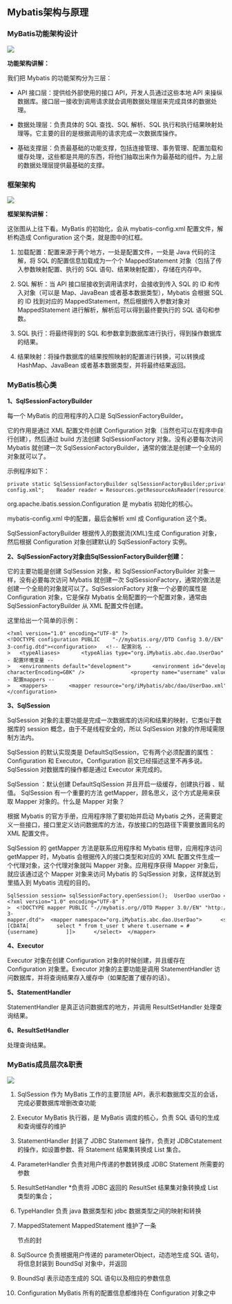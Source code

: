 ## Mybatis架构与原理


### MyBatis功能架构设计

![](https://mmbiz.qpic.cn/mmbiz/eQPyBffYbueR2DuLeqaeaJE6qIDcYN5TOuFfBibjs1JNBnPQbLiaz3V9hsgEaaYvcV2mjhZVTWJSDFBhHvKZ9wFw/640?wx_fmt=other&tp=webp&wxfrom=5&wx_lazy=1&wx_co=1)

**功能架构讲解：**

我们把 Mybatis 的功能架构分为三层：

*   API 接口层：提供给外部使用的接口 API，开发人员通过这些本地 API 来操纵数据库。接口层一接收到调用请求就会调用数据处理层来完成具体的数据处理。

*   数据处理层：负责具体的 SQL 查找、SQL 解析、SQL 执行和执行结果映射处理等。它主要的目的是根据调用的请求完成一次数据库操作。

*   基础支撑层：负责最基础的功能支撑，包括连接管理、事务管理、配置加载和缓存处理，这些都是共用的东西，将他们抽取出来作为最基础的组件。为上层的数据处理层提供最基础的支撑。

### 框架架构

![](https://mmbiz.qpic.cn/mmbiz/eQPyBffYbueR2DuLeqaeaJE6qIDcYN5TcsAp6rKT4zsiadrvrPX2Micu4SNXZEw26uZUoSe2G1eaV20Q1XSTvMXg/640?wx_fmt=other&tp=webp&wxfrom=5&wx_lazy=1&wx_co=1)

**框架架构讲解：**

这张图从上往下看。MyBatis 的初始化，会从 mybatis-config.xml 配置文件，解析构造成 Configuration 这个类，就是图中的红框。

1.  加载配置：配置来源于两个地方，一处是配置文件，一处是 Java 代码的注解，将 SQL 的配置信息加载成为一个个 MappedStatement 对象（包括了传入参数映射配置、执行的 SQL 语句、结果映射配置），存储在内存中。

2.  SQL 解析：当 API 接口层接收到调用请求时，会接收到传入 SQL 的 ID 和传入对象（可以是 Map、JavaBean 或者基本数据类型），Mybatis 会根据 SQL 的 ID 找到对应的 MappedStatement，然后根据传入参数对象对 MappedStatement 进行解析，解析后可以得到最终要执行的 SQL 语句和参数。

3.  SQL 执行：将最终得到的 SQL 和参数拿到数据库进行执行，得到操作数据库的结果。

4.  结果映射：将操作数据库的结果按照映射的配置进行转换，可以转换成 HashMap、JavaBean 或者基本数据类型，并将最终结果返回。

### MyBatis核心类

**1、SqlSessionFactoryBuilder**

每一个 MyBatis 的应用程序的入口是 SqlSessionFactoryBuilder。

它的作用是通过 XML 配置文件创建 Configuration 对象（当然也可以在程序中自行创建），然后通过 build 方法创建 SqlSessionFactory 对象。没有必要每次访问 Mybatis 就创建一次 SqlSessionFactoryBuilder，通常的做法是创建一个全局的对象就可以了。

示例程序如下：

```
private static SqlSessionFactoryBuilder sqlSessionFactoryBuilder;private static SqlSessionFactory sqlSessionFactory;private static void init() throws IOException {    String resource = "mybatis-config.xml";    Reader reader = Resources.getResourceAsReader(resource);    sqlSessionFactoryBuilder = new SqlSessionFactoryBuilder();    sqlSessionFactory = sqlSessionFactoryBuilder.build(reader);}
```

org.apache.ibatis.session.Configuration 是 mybatis 初始化的核心。

mybatis-config.xml 中的配置，最后会解析 xml 成 Configuration 这个类。

SqlSessionFactoryBuilder 根据传入的数据流(XML)生成 Configuration 对象，然后根据 Configuration 对象创建默认的 SqlSessionFactory 实例。

**2、SqlSessionFactory对象由SqlSessionFactoryBuilder创建：**

它的主要功能是创建 SqlSession 对象，和 SqlSessionFactoryBuilder 对象一样，没有必要每次访问 Mybatis 就创建一次 SqlSessionFactory，通常的做法是创建一个全局的对象就可以了。SqlSessionFactory 对象一个必要的属性是 Configuration 对象，它是保存 Mybatis 全局配置的一个配置对象，通常由 SqlSessionFactoryBuilder 从 XML 配置文件创建。

这里给出一个简单的示例：

```
<?xml version="1.0" encoding="UTF-8" ?><!DOCTYPE configuration PUBLIC    "-//mybatis.org//DTD Config 3.0//EN"   "http://mybatis.org/dtd/mybatis-3-config.dtd"><configuration>   <!-- 配置别名 -->   <typeAliases>       <typeAlias type="org.iMybatis.abc.dao.UserDao" alias="UserDao" />       <typeAlias type="org.iMybatis.abc.dto.UserDto" alias="UserDto" />   </typeAliases>   <!-- 配置环境变量 -->   <environments default="development">       <environment id="development">           <transactionManager type="JDBC" />           <dataSource type="POOLED">               <property name="driver" value="com.mysql.jdbc.Driver" />               <property name="url" value="jdbc:mysql://127.0.0.1:3306/iMybatis?characterEncoding=GBK" />               <property name="username" value="iMybatis" />               <property name="password" value="iMybatis" />           </dataSource>       </environment>   </environments>   <!-- 配置mappers -->   <mappers>       <mapper resource="org/iMybatis/abc/dao/UserDao.xml" />   </mappers></configuration>
```

**3、SqlSession**

SqlSession 对象的主要功能是完成一次数据库的访问和结果的映射，它类似于数据库的 session 概念，由于不是线程安全的，所以 SqlSession 对象的作用域需限制方法内。

SqlSession 的默认实现类是 DefaultSqlSession，它有两个必须配置的属性：Configuration 和 Executor。Configuration 前文已经描述这里不再多说。SqlSession 对数据库的操作都是通过 Executor 来完成的。

SqlSession ：默认创建 DefaultSqlSession 并且开启一级缓存，创建执行器 、赋值。
SqlSession 有一个重要的方法 getMapper，顾名思义，这个方式是用来获取 Mapper 对象的。什么是 Mapper 对象？

根据 Mybatis 的官方手册，应用程序除了要初始并启动 Mybatis 之外，还需要定义一些接口，接口里定义访问数据库的方法，存放接口的包路径下需要放置同名的 XML 配置文件。

SqlSession 的 getMapper 方法是联系应用程序和 Mybatis 纽带，应用程序访问 getMapper 时，Mybatis 会根据传入的接口类型和对应的 XML 配置文件生成一个代理对象，这个代理对象就叫 Mapper 对象。应用程序获得 Mapper 对象后，就应该通过这个 Mapper 对象来访问 Mybatis 的 SqlSession 对象，这样就达到里插入到 Mybatis 流程的目的。

```
SqlSession session= sqlSessionFactory.openSession();  UserDao userDao = session.getMapper(UserDao.class);  UserDto user = new UserDto();  user.setUsername("iMybatis");  List<UserDto> users = userDao.queryUsers(user);  public interface UserDao {    public List<UserDto> queryUsers(UserDto user) throws Exception;}<?xml version="1.0" encoding="UTF-8" ?>  <!DOCTYPE mapper PUBLIC "-//mybatis.org//DTD Mapper 3.0//EN" "http://mybatis.org/dtd/mybatis-3-mapper.dtd">  <mapper namespace="org.iMybatis.abc.dao.UserDao">      <select id="queryUsers" parameterType="UserDto" resultType="UserDto"          useCache="false">          <![CDATA[         select * from t_user t where t.username = #{username}         ]]>      </select>  </mapper>
```

**4、Executor**

Executor 对象在创建 Configuration 对象的时候创建，并且缓存在 Configuration 对象里。Executor 对象的主要功能是调用 StatementHandler 访问数据库，并将查询结果存入缓存中（如果配置了缓存的话）。

**5、StatementHandler**

StatementHandler 是真正访问数据库的地方，并调用 ResultSetHandler 处理查询结果。

**6、ResultSetHandler**

处理查询结果。

### MyBatis成员层次&职责

![](https://mmbiz.qpic.cn/mmbiz/eQPyBffYbueR2DuLeqaeaJE6qIDcYN5TpvjaWCJsHGlrR1Ca74YxB2iasrEPibBpBLyBhJb4Omyod5P4ibCcNceqA/640?wx_fmt=other&tp=webp&wxfrom=5&wx_lazy=1&wx_co=1)

1.  SqlSession 作为 MyBatis 工作的主要顶层 API，表示和数据库交互的会话，完成必要数据库增删改查功能

2.  Executor MyBatis 执行器，是 MyBatis 调度的核心，负责 SQL 语句的生成和查询缓存的维护

3.  StatementHandler 封装了 JDBC Statement 操作，负责对 JDBCstatement 的操作，如设置参数、将 Statement 结果集转换成 List 集合。

4.  ParameterHandler 负责对用户传递的参数转换成 JDBC Statement 所需要的参数

5.  ResultSetHandler *负责将 JDBC 返回的 ResultSet 结果集对象转换成 List 类型的集合；

6.  TypeHandler 负责 java 数据类型和 jdbc 数据类型之间的映射和转换

7.  MappedStatement MappedStatement 维护了一条

    节点的封
8.  SqlSource 负责根据用户传递的 parameterObject，动态地生成 SQL 语句，将信息封装到 BoundSql 对象中，并返回

9.  BoundSql 表示动态生成的 SQL 语句以及相应的参数信息

10.  Configuration MyBatis 所有的配置信息都维持在 Configuration 对象之中
